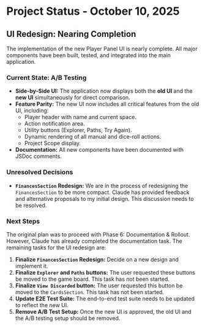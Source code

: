 # Project Status - October 10, 2025

## UI Redesign: Nearing Completion

The implementation of the new Player Panel UI is nearly complete. All major components have been built, tested, and integrated into the main application.

### Current State: A/B Testing

-   **Side-by-Side UI:** The application now displays both the **old UI** and the **new UI** simultaneously for direct comparison.
-   **Feature Parity:** The new UI now includes all critical features from the old UI, including:
    -   Player header with name and current space.
    -   Action notification area.
    -   Utility buttons (Explorer, Paths, Try Again).
    -   Dynamic rendering of all manual and dice-roll actions.
    -   Project Scope display.
-   **Documentation:** All new components have been documented with JSDoc comments.

### Unresolved Decisions

-   **`FinancesSection` Redesign:** We are in the process of redesigning the `FinancesSection` to be more compact. Claude has provided feedback and alternative proposals to my initial design. This discussion needs to be resolved.

### Next Steps

The original plan was to proceed with Phase 6: Documentation & Rollout. However, Claude has already completed the documentation task. The remaining tasks for the UI redesign are:

1.  **Finalize `FinancesSection` Redesign:** Decide on a new design and implement it.
2.  **Finalize `Explorer` and `Paths` buttons:** The user requested these buttons be moved to the game board. This task has not been started.
3.  **Finalize `View Discarded` button:** The user requested this button be moved to the `CardsSection`. This task has not been started.
4.  **Update E2E Test Suite:** The end-to-end test suite needs to be updated to reflect the new UI.
5.  **Remove A/B Test Setup:** Once the new UI is approved, the old UI and the A/B testing setup should be removed.

